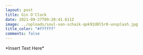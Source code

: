 ```yaml
---
layout: post
title: Gin O'Clock
date: 2021-09-27T09:28:41.611Z
image: ../uploads/soul-van-schaik-qok92d0l5r0-unsplash.jpg
title_color: "#ffffff"
comments: false
---
```

\*Insert Text Here\*